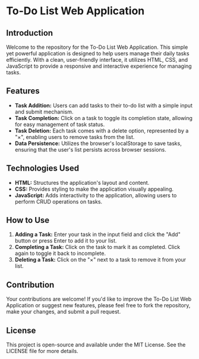 # To-Do List Web Application

## Introduction
Welcome to the repository for the To-Do List Web Application. This simple yet powerful application is designed to help users manage their daily tasks efficiently. With a clean, user-friendly interface, it utilizes HTML, CSS, and JavaScript to provide a responsive and interactive experience for managing tasks.

## Features
- **Task Addition:** Users can add tasks to their to-do list with a simple input and submit mechanism.
- **Task Completion:** Click on a task to toggle its completion state, allowing for easy management of task status.
- **Task Deletion:** Each task comes with a delete option, represented by a "×", enabling users to remove tasks from the list.
- **Data Persistence:** Utilizes the browser's localStorage to save tasks, ensuring that the user's list persists across browser sessions.

## Technologies Used
- **HTML:** Structures the application's layout and content.
- **CSS:** Provides styling to make the application visually appealing.
- **JavaScript:** Adds interactivity to the application, allowing users to perform CRUD operations on tasks.

## How to Use
1. **Adding a Task:** Enter your task in the input field and click the "Add" button or press Enter to add it to your list.
2. **Completing a Task:** Click on the task to mark it as completed. Click again to toggle it back to incomplete.
3. **Deleting a Task:** Click on the "×" next to a task to remove it from your list.

## Contribution
Your contributions are welcome! If you'd like to improve the To-Do List Web Application or suggest new features, please feel free to fork the repository, make your changes, and submit a pull request.

## License
This project is open-source and available under the MIT License. See the LICENSE file for more details.

